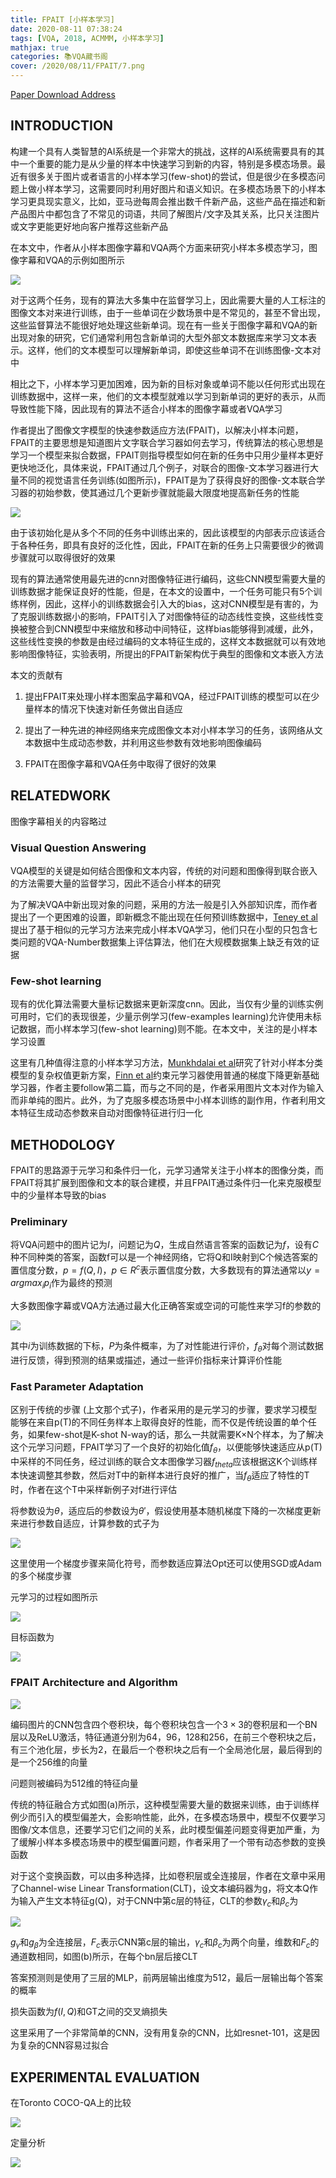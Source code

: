 ```yaml
---
title: FPAIT [小样本学习]
date: 2020-08-11 07:38:24
tags: [VQA, 2018, ACMMM, 小样本学习]
mathjax: true
categories: 📚VQA藏书阁
cover: /2020/08/11/FPAIT/7.png
---
```

[Paper Download Address](https://dl.acm.org/doi/10.1145/3240508.3240527)

## INTRODUCTION

构建一个具有人类智慧的AI系统是一个非常大的挑战，这样的AI系统需要具有的其中一个重要的能力是从少量的样本中快速学习到新的内容，特别是多模态场景。最近有很多关于图片或者语言的小样本学习(few-shot)的尝试，但是很少在多模态问题上做小样本学习，这需要同时利用好图片和语义知识。在多模态场景下的小样本学习更具现实意义，比如，亚马逊每周会推出数千件新产品，这些产品在描述和新产品图片中都包含了不常见的词语，共同了解图片/文字及其关系，比只关注图片或文字更能更好地向客户推荐这些新产品

在本文中，作者从小样本图像字幕和VQA两个方面来研究小样本多模态学习，图像字幕和VQA的示例如图所示

![](1.png)

对于这两个任务，现有的算法大多集中在监督学习上，因此需要大量的人工标注的图像文本对来进行训练，由于一些单词在少数场景中是不常见的，甚至不曾出现，这些监督算法不能很好地处理这些新单词。现在有一些关于图像字幕和VQA的新出现对象的研究，它们通常利用包含新单词的大型外部文本数据库来学习文本表示。这样，他们的文本模型可以理解新单词，即使这些单词不在训练图像-文本对中

相比之下，小样本学习更加困难，因为新的目标对象或单词不能以任何形式出现在训练数据中，这样一来，他们的文本模型就难以学习到新单词的更好的表示，从而导致性能下降，因此现有的算法不适合小样本的图像字幕或者VQA学习

作者提出了图像文字模型的快速参数适应方法(FPAIT)，以解决小样本问题，FPAIT的主要思想是知道图片文字联合学习器如何去学习，传统算法的核心思想是学习一个模型来拟合数据，FPAIT则指导模型如何在新的任务中只用少量样本更好更快地泛化，具体来说，FPAIT通过几个例子，对联合的图像-文本学习器进行大量不同的视觉语言任务训练(如图所示)，FPAIT是为了获得良好的图像-文本联合学习器的初始参数，使其通过几个更新步骤就能最大限度地提高新任务的性能

![](2.png)

由于该初始化是从多个不同的任务中训练出来的，因此该模型的内部表示应该适合于各种任务，即具有良好的泛化性，因此，FPAIT在新的任务上只需要很少的微调步骤就可以取得很好的效果

现有的算法通常使用最先进的cnn对图像特征进行编码，这些CNN模型需要大量的训练数据才能保证良好的性能，但是，在本文的设置中，一个任务可能只有5个训练样例，因此，这样小的训练数据会引入大的bias，这对CNN模型是有害的，为了克服训练数据小的影响，FPAIT引入了对图像特征的动态线性变换，这些线性变换被整合到CNN模型中来缩放和移动中间特征，这样bias能够得到减缓，此外，这些线性变换的参数是由经过编码的文本特征生成的，这样文本数据就可以有效地影响图像特征，实验表明，所提出的FPAIT新架构优于典型的图像和文本嵌入方法

本文的贡献有

1. 提出FPAIT来处理小样本图案品字幕和VQA，经过FPAIT训练的模型可以在少量样本的情况下快速对新任务做出自适应

2. 提出了一种先进的神经网络来完成图像文本对小样本学习的任务，该网络从文本数据中生成动态参数，并利用这些参数有效地影响图像编码

3. FPAIT在图像字幕和VQA任务中取得了很好的效果

## RELATEDWORK

图像字幕相关的内容略过

### Visual Question Answering

VQA模型的关键是如何结合图像和文本内容，传统的对问题和图像得到联合嵌入的方法需要大量的监督学习，因此不适合小样本的研究

为了解决VQA中新出现对象的问题，采用的方法一般是引入外部知识库，而作者提出了一个更困难的设置，即新概念不能出现在任何预训练数据中，[Teney et al][1]提出了基于相似的元学习方法来完成小样本VQA学习，他们只在小型的只包含七类问题的VQA-Number数据集上评估算法，他们在大规模数据集上缺乏有效的证据

[1]:https://arxiv.org/abs/1711.08105v1

### Few-shot learning

现有的优化算法需要大量标记数据来更新深度cnn。因此，当仅有少量的训练实例可用时，它们的表现很差，少量示例学习(few-examples learning)允许使用未标记数据，而小样本学习(few-shot learning)则不能。在本文中，关注的是小样本学习设置

这里有几种值得注意的小样本学习方法，[Munkhdalai et al][2]研究了针对小样本分类模型的复杂权值更新方案，[Finn et al][3]约束元学习器使用普通的梯度下降更新基础学习器，作者主要follow第二篇，而与之不同的是，作者采用图片文本对作为输入而非单纯的图片。此外，为了克服多模态场景中小样本训练的副作用，作者利用文本特征生成动态参数来自动对图像特征进行归一化

[2]:https://arxiv.org/abs/1703.00837

[3]:https://arxiv.org/abs/1703.03400v3

## METHODOLOGY

FPAIT的思路源于元学习和条件归一化，元学习通常关注于小样本的图像分类，而FPAIT将其扩展到图像和文本的联合建模，并且FPAIT通过条件归一化来克服模型中的少量样本导致的bias

### Preliminary

将VQA问题中的图片记为$I$，问题记为$Q$，生成自然语言答案的函数记为$f$，设有$C$种不同种类的答案，函数f可以是一个神经网络，它将Q和I映射到C个候选答案的置信度分数，$p = f(Q, I)$，$p \in R^c$表示置信度分数，大多数现有的算法通常以$y=argmax_ip_i$作为最终的预测

大多数图像字幕或VQA方法通过最大化正确答案或空词的可能性来学习f的参数的

![](3.png)

其中$i$为训练数据的下标，$P$为条件概率，为了对性能进行评价，$f_{\theta}$对每个测试数据进行反馈，得到预测的结果或描述，通过一些评价指标来计算评价性能

### Fast Parameter Adaptation

区别于传统的步骤 (上文那个式子)，作者采用的是元学习的步骤，要求学习模型能够在来自p(T)的不同任务样本上取得良好的性能，而不仅是传统设置的单个任务，如果few-shot是K-shot N-way的话，那么一共就需要K×N个样本，为了解决这个元学习问题，FPAIT学习了一个良好的初始化值$f_{\theta}$，以便能够快速适应从p(T)中采样的不同任务，经过训练的联合文本图像学习器$f_{theta}$应该根据这K个训练样本快速调整其参数，然后对T中的新样本进行良好的推广，当$f_{\theta}$适应了特性的T时，作者在这个T中采样新例子对f进行评估

将参数设为$\theta$，适应后的参数设为$\theta'$，假设使用基本随机梯度下降的一次梯度更新来进行参数自适应，计算参数的式子为

![](4.png)

这里使用一个梯度步骤来简化符号，而参数适应算法Opt还可以使用SGD或Adam的多个梯度步骤

元学习的过程如图所示

![](5.png)

目标函数为

![](6.png)

### FPAIT Architecture and Algorithm

![](7.png)

编码图片的CNN包含四个卷积块，每个卷积块包含一个$3\times 3$的卷积层和一个BN层以及ReLU激活，特征通道分别为64，96，128和256，在前三个卷积块之后，有三个池化层，步长为2，在最后一个卷积块之后有一个全局池化层，最后得到的是一个256维的向量

问题则被编码为512维的特征向量

传统的特征融合方式如图(a)所示，这种模型需要大量的数据来训练，由于训练样例少而引入的模型偏差大，会影响性能，此外，在多模态场景中，模型不仅要学习图像/文本信息，还要学习它们之间的关系，此时模型偏差问题变得更加严重，为了缓解小样本多模态场景中的模型偏置问题，作者采用了一个带有动态参数的变换函数

对于这个变换函数，可以由多种选择，比如卷积层或全连接层，作者在文章中采用了Channel-wise Linear
Transformation(CLT)，设文本编码器为g，将文本Q作为输入产生文本特征g(Q)，对于CNN中第c层的特征，CLT的参数$\gamma_c$和$\beta_c$为

![](8.png)

$g_\gamma$和$g_\beta$为全连接层，$F_c$表示CNN第c层的输出，$\gamma_c$和$\beta_c$为两个向量，维数和$F_c$的通道数相同，如图(b)所示，在每个bn层后接CLT

答案预测则是使用了三层的MLP，前两层输出维度为512，最后一层输出每个答案的概率

损失函数为$f(I,Q)$和GT之间的交叉熵损失

这里采用了一个非常简单的CNN，没有用复杂的CNN，比如resnet-101，这是因为复杂的CNN容易过拟合

## EXPERIMENTAL EVALUATION

在Toronto COCO-QA上的比较

![](9.png)

定量分析

![](10.png)
